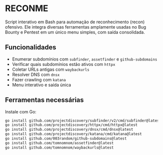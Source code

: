 # RECONME

Script interativo em Bash para automação de reconhecimento (recon) ofensivo. Ele integra diversas ferramentas amplamente usadas no Bug Bounty e Pentest em um único menu simples, com saída consolidada.

## Funcionalidades

- Enumerar subdomínios com `subfinder`, `assetfinder` e `github-subdomains`
- Verificar quais subdomínios estão ativos com `httpx`
- Coletar URLs antigas com `waybackurls`
- Resolver DNS com `dnsx`
- Fazer crawling com `katana`
- Menu interativo e saída única 

## Ferramentas necessárias

Instale com Go:

```bash
go install github.com/projectdiscovery/subfinder/v2/cmd/subfinder@latest
go install github.com/projectdiscovery/httpx/cmd/httpx@latest
go install github.com/projectdiscovery/dnsx/cmd/dnsx@latest
go install github.com/projectdiscovery/katana/cmd/katana@latest
go install github.com/003random/github-subdomains@latest
go install github.com/tomnomnom/assetfinder@latest
go install github.com/tomnomnom/waybackurls@latest
